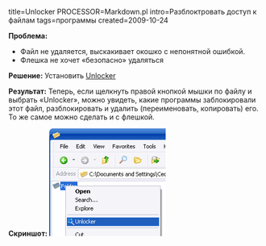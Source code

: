 title=Unlocker
PROCESSOR=Markdown.pl
intro=Разблоктровать доступ к файлам
tags=программы
created=2009-10-24

<div>
<p><b>Проблема:</b>
</p>
<ul>
<li>Файл не удаляется, выскакивает окошко с непонятной ошибкой.</li>
<li>Флешка не хочет «безопасно» удаляться</li>
</ul>
<p></p>
<p><b>Решение:</b>&nbsp;Установить&nbsp;<a href="http://www.emptyloop.com/unlocker/">Unlocker</a>
</p>
<p><b>Результат:</b>&nbsp;Теперь, если щелкнуть правой кнопкой мышки по файлу и выбрать «Unlocker», можно увидеть, какие программы заблокировали этот файл, разблокировать и удалить (переименовать, копировать) его. То же самое можно сделать и с флешкой.</p>
<p><b>Скриншот:</b>
<img src="unlocker.png">
</p>
</div>
